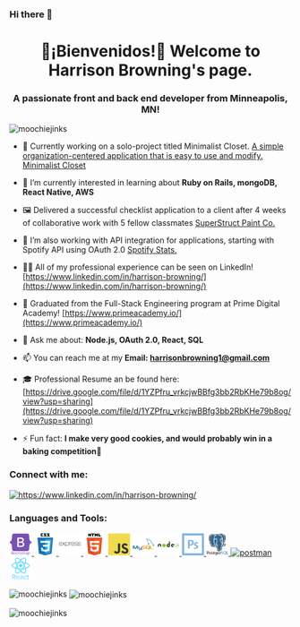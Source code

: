 ### Hi there 👋

<!--
**MoochieJinks/MoochieJinks** is a ✨ _special_ ✨ repository because its `README.md` (this file) appears on your GitHub profile.

Here are some ideas to get you started:

- 🔭 I’m currently working on ...
- 🌱 I’m currently learning ...
- 👯 I’m looking to collaborate on ...
- 🤔 I’m looking for help with ...
- 💬 Ask me about ...
- 📫 How to reach me: ...
- 😄 Pronouns: ...
- ⚡ Fun fact: ...
-->

<h1 align="center">🌴¡Bienvenidos!🌴 Welcome to Harrison Browning's page.</h1>
<h3 align="center">A passionate front and back end developer from Minneapolis, MN!</h3>

<p align="left"> <img src="https://komarev.com/ghpvc/?username=moochiejinks&label=Profile%20views&color=0e75b6&style=flat" alt="moochiejinks" /> </p>

- 🔭 Currently working on a solo-project titled Minimalist Closet. [A simple organization-centered application that is easy to use and modify. Minimalist Closet](https://github.com/MoochieJinks/Minimalist_Closet)

- 🌱 I’m currently interested in learning about **Ruby on Rails, mongoDB, React Native, AWS**

- 🖼 Delivered a successful checklist application to a client after 4 weeks of collaborative work with 5 fellow classmates [SuperStruct Paint Co.](https://github.com/HOZ1997/paint-group-project)

- 🍎 I’m also working with API integration for applications, starting with Spotify API using OAuth 2.0 [Spotify Stats.](https://github.com/MoochieJinks/Playlist_Info)

- 👨‍💻 All of my professional experience can be seen on LinkedIn! [https://www.linkedin.com/in/harrison-browning/](https://www.linkedin.com/in/harrison-browning/)

- 📅 Graduated from the Full-Stack Engineering program at Prime Digital Academy! [https://www.primeacademy.io/](https://www.primeacademy.io/)

- 💬 Ask me about: **Node.js, OAuth 2.0, React, SQL**

- 📫 You can reach me at my **Email: harrisonbrowning1@gmail.com**

- 🎓 Professional Resume an be found here: [https://drive.google.com/file/d/1YZPfru_vrkcjwBBfg3bb2RbKHe79b8og/view?usp=sharing](https://drive.google.com/file/d/1YZPfru_vrkcjwBBfg3bb2RbKHe79b8og/view?usp=sharing)

- ⚡ Fun fact: **I make very good cookies, and would probably win in a baking competition🍪**

<h3 align="left">Connect with me:</h3>
<p align="left">
<a href="https://linkedin.com/in/https://www.linkedin.com/in/harrison-browning/" target="blank"><img align="center" src="https://raw.githubusercontent.com/rahuldkjain/github-profile-readme-generator/master/src/images/icons/Social/linked-in-alt.svg" alt="https://www.linkedin.com/in/harrison-browning/" height="30" width="40" /></a>
</p>

<h3 align="left">Languages and Tools:</h3>
<p align="left"> <a href="https://getbootstrap.com" target="_blank" rel="noreferrer"> <img src="https://raw.githubusercontent.com/devicons/devicon/master/icons/bootstrap/bootstrap-plain-wordmark.svg" alt="bootstrap" width="40" height="40"/> </a> <a href="https://www.w3schools.com/css/" target="_blank" rel="noreferrer"> <img src="https://raw.githubusercontent.com/devicons/devicon/master/icons/css3/css3-original-wordmark.svg" alt="css3" width="40" height="40"/> </a> <a href="https://expressjs.com" target="_blank" rel="noreferrer"> <img src="https://raw.githubusercontent.com/devicons/devicon/master/icons/express/express-original-wordmark.svg" alt="express" width="40" height="40"/> </a> <a href="https://www.w3.org/html/" target="_blank" rel="noreferrer"> <img src="https://raw.githubusercontent.com/devicons/devicon/master/icons/html5/html5-original-wordmark.svg" alt="html5" width="40" height="40"/> </a> <a href="https://developer.mozilla.org/en-US/docs/Web/JavaScript" target="_blank" rel="noreferrer"> <img src="https://raw.githubusercontent.com/devicons/devicon/master/icons/javascript/javascript-original.svg" alt="javascript" width="40" height="40"/> </a> <a href="https://www.mysql.com/" target="_blank" rel="noreferrer"> <img src="https://raw.githubusercontent.com/devicons/devicon/master/icons/mysql/mysql-original-wordmark.svg" alt="mysql" width="40" height="40"/> </a> <a href="https://nodejs.org" target="_blank" rel="noreferrer"> <img src="https://raw.githubusercontent.com/devicons/devicon/master/icons/nodejs/nodejs-original-wordmark.svg" alt="nodejs" width="40" height="40"/> </a> <a href="https://www.photoshop.com/en" target="_blank" rel="noreferrer"> <img src="https://raw.githubusercontent.com/devicons/devicon/master/icons/photoshop/photoshop-line.svg" alt="photoshop" width="40" height="40"/> </a> <a href="https://www.postgresql.org" target="_blank" rel="noreferrer"> <img src="https://raw.githubusercontent.com/devicons/devicon/master/icons/postgresql/postgresql-original-wordmark.svg" alt="postgresql" width="40" height="40"/> </a> <a href="https://postman.com" target="_blank" rel="noreferrer"> <img src="https://www.vectorlogo.zone/logos/getpostman/getpostman-icon.svg" alt="postman" width="40" height="40"/> </a> <a href="https://reactjs.org/" target="_blank" rel="noreferrer"> <img src="https://raw.githubusercontent.com/devicons/devicon/master/icons/react/react-original-wordmark.svg" alt="react" width="40" height="40"/> </a> </p>

<p><img align="left" src="https://github-readme-stats.vercel.app/api/top-langs?username=moochiejinks&show_icons=true&locale=en&layout=compact" alt="moochiejinks" /></p>

<p>&nbsp;<img align="center" src="https://github-readme-stats.vercel.app/api?username=moochiejinks&show_icons=true&locale=en" alt="moochiejinks" /></p>

<p><img align="center" src="https://github-readme-streak-stats.herokuapp.com/?user=moochiejinks&" alt="moochiejinks" /></p>
